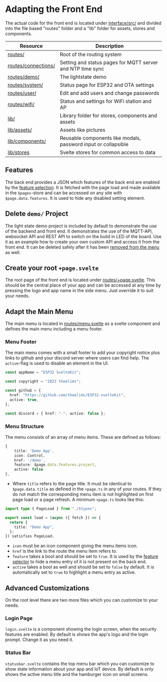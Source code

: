 # Adapting the Front End

The actual code for the front end is located under [interface/src/](https://github.com/theelims/ESP32-sveltekit/tree/main/interface/src) and divided into the file based "routes" folder and a "lib" folder for assets, stores and components.

| Resource                                                                                                       | Description                                                    |
| -------------------------------------------------------------------------------------------------------------- | -------------------------------------------------------------- |
| [routes/](https://github.com/theelims/ESP32-sveltekit/tree/main/interface/src/routes/)                         | Root of the routing system                                     |
| [routes/connections/](https://github.com/theelims/ESP32-sveltekit/blob/main/interface/src/routes/connections/) | Setting and status pages for MQTT server and NTP time sync     |
| [routes/demo/](https://github.com/theelims/ESP32-sveltekit/blob/main/interface/src/routes/demo/)               | The lightstate demo                                            |
| [routes/system/](https://github.com/theelims/ESP32-sveltekit/blob/main/interface/src/routes/system/)           | Status page for ESP32 and OTA settings                         |
| [routes/user/](https://github.com/theelims/ESP32-sveltekit/blob/main/interface/src/routes/user/)               | Edit and add users and change passwords                        |
| [routes/wifi/](https://github.com/theelims/ESP32-sveltekit/blob/main/interface/src/routes/wifi/)               | Status and settings for WiFi station and AP                    |
| [lib/](https://github.com/theelims/ESP32-sveltekit/blob/main/interface/src/lib/)                               | Library folder for stores, components and assets               |
| [lib/assets/](https://github.com/theelims/ESP32-sveltekit/blob/main/interface/src/lib/assets/)                 | Assets like pictures                                           |
| [lib/components/](https://github.com/theelims/ESP32-sveltekit/blob/main/interface/src/lib/components/)         | Reusable components like modals, password input or collapsible |
| [lib/stores](https://github.com/theelims/ESP32-sveltekit/blob/main/interface/src/lib/stores/)                  | Svelte stores for common access to data                        |

## Features

The back end provides a JSON which features of the back end are enabled by the [feature selection](buildprocess.md#selecting-features). It is fetched with the page load and made available in the `$pages`-store and can be accessed on any site with `$page.data.features`. It is used to hide any disabled setting element.

## Delete `demo/` Project

The light state demo project is included by default to demonstrate the use of the backend and front end. It demonstrates the use of the MQTT-API, websocket API and REST API to switch on the build in LED of the board. Use it as an example how to create your own custom API and access it from the front end. It can be deleted safely after it has been [removed from the menu](#adapt-the-menu) as well.

## Create your root `+page.svelte`

The root page of the front end is located under [routes/+page.svelte](https://github.com/theelims/ESP32-sveltekit/tree/main/interface/src/routes/+page.svelte). This should be the central place of your app and can be accessed at any time by pressing the logo and app name in the side menu. Just override it to suit your needs.

## Adapt the Main Menu

The main menu is located in [routes/menu.svelte](https://github.com/theelims/ESP32-sveltekit/tree/main/interface/src/routes/menu.svelte) as a svelte component and defines the main menu including a menu footer.

### Menu Footer

The main menu comes with a small footer to add your copyright notice plus links to github and your discord server where users can find help. The `active`-flag is used to disable an element in the UI.

```ts
const appName = "ESP32 SvelteKit";

const copyright = "2023 theelims";

const github = {
  href: "https://github.com/theelims/ESP32-sveltekit",
  active: true,
};

const discord = { href: ".", active: false };
```

### Menu Structure

The menu consists of an array of menu items. These are defined as follows:

```ts
{
    title: 'Demo App',
    icon: Control,
    href: '/demo',
    feature: $page.data.features.project,
    active: false
},
```

- Where `title` refers to the page title. It must be identical to `$page.data.title` as defined in the `+page.ts` in any of your routes. If they do not match the corresponding menu item is not highlighted on first page load or a page refresh. A minimum `+page.ts` looks like this:

```ts
import type { PageLoad } from "./$types";

export const load = (async ({ fetch }) => {
  return {
    title: "Demo App",
  };
}) satisfies PageLoad;
```

- `icon` must be an icon component giving the menu items icon.
- `href` is the link to the route the menu item refers to.
- `feature` takes a bool and should be set to `true`. It is used by the [feature selector](#features) to hide a menu entry of it is not present on the back end.
- `active` takes a bool as well and should be set to `false` by default. It is automatically set to `true` to highlight a menu entry as active.

## Advanced Customizations

On the root level there are two more files which you can customize to your needs.

### Login Page

`login.svelte` is a component showing the login screen, when the security features are enabled. By default is shows the app's logo and the login prompt. Change it as you need it.

### Status Bar

`statusbar.svelte` contains the top menu bar which you can customize to show state information about your app and IoT device. By default is only shows the active menu title and the hamburger icon on small screens.
